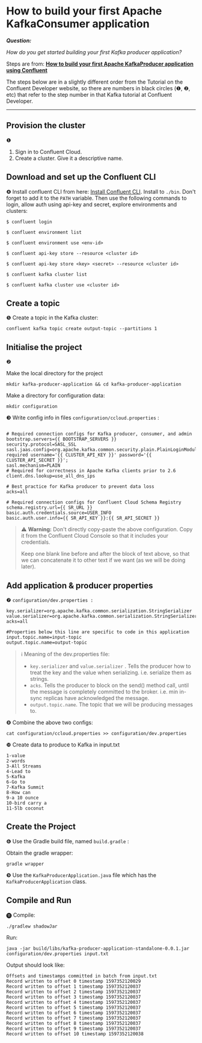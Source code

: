 # How to build your first Apache KafkaConsumer application

***Question:***

*How do you get started building your first Kafka producer application?*

Steps are from: **[How to build your first Apache KafkaProducer application using Confluent](https://developer.confluent.io/tutorials/creating-first-apache-kafka-producer-application/confluent.html)**

The steps below are in a slightly different order from the Tutorial on the Confluent Developer website, so there are numbers in black circles (❶, ❷, etc) that refer to the step number in that Kafka tutorial at Confluent Developer.

---



## Provision the cluster
❶
1. Sign in to Confluent Cloud.
2. Create a cluster. Give it a descriptive name.



## Download and set up the Confluent CLI
❹
Install confluent CLI from here: [Install Confluent CLI](https://docs.confluent.io/confluent-cli/current/install.html#scripted-installation).
Install to `./bin`. Don't forget to add it to the `PATH` variable. Then use the following commands to login, allow auth using api-key and secret, explore environments and clusters: 

`$ confluent login`

`$ confluent environment list`

`$ confluent environment use <env-id>`

`$ confluent api-key store --resource <cluster id>`

`$ confluent api-key store <key> <secret> --resource <cluster id>`

`$ confluent kafka cluster list`

`$ confluent kafka cluster use <cluster id>`



## Create a topic
 ❺ Create a topic in the Kafka cluster:
```
confluent kafka topic create output-topic --partitions 1
```



## Initialise the project
❷

Make the local directory for the project
```
mkdir kafka-producer-application && cd kafka-producer-application
```
Make a directory for configuration data:
```
mkdir configuration
```
❸ Write config info in files
`configuration/ccloud.properties` :

```

# Required connection configs for Kafka producer, consumer, and admin
bootstrap.servers={{ BOOTSTRAP_SERVERS }}
security.protocol=SASL_SSL
sasl.jaas.config=org.apache.kafka.common.security.plain.PlainLoginModule required username='{{ CLUSTER_API_KEY }}' password='{{ CLUSTER_API_SECRET }}';
sasl.mechanism=PLAIN
# Required for correctness in Apache Kafka clients prior to 2.6
client.dns.lookup=use_all_dns_ips

# Best practice for Kafka producer to prevent data loss
acks=all

# Required connection configs for Confluent Cloud Schema Registry
schema.registry.url={{ SR_URL }}
basic.auth.credentials.source=USER_INFO
basic.auth.user.info={{ SR_API_KEY }}:{{ SR_API_SECRET }}

```
> ⚠ **Warning:** Don't directly copy-paste the above configuration. Copy it from the Confluent Cloud Console so that it includes your credentials.
>
> Keep one blank line before and after the block of text above, so that we can concatenate it to other text if we want (as we will be doing later).

## Add application & producer properties
❼ `configuration/dev.properties :`

```
key.serializer=org.apache.kafka.common.serialization.StringSerializer
value.serializer=org.apache.kafka.common.serialization.StringSerializer
acks=all

#Properties below this line are specific to code in this application
input.topic.name=input-topic
output.topic.name=output-topic

```

> ℹ Meaning of the dev.properties file:
> - `key.serializer` and `value.serializer` . Tells the producer how to treat the key and the value when serializing. i.e. serialize them as strings.
> - `acks`. Tells the producer to block on the send() method call, until the message is completely committed to the broker. i.e. min in-sync replicas have acknowledged the message.
> - `output.topic.name`. The topic that we will be producing messages to.

❽ Combine the above two configs:
```
cat configuration/ccloud.properties >> configuration/dev.properties
``` 

❿ Create data to produce to Kafka in input.txt

```
1-value
2-words
3-All Streams
4-Lead to
5-Kafka
6-Go to
7-Kafka Summit
8-How can
9-a 10 ounce
10-bird carry a
11-5lb coconut
```

## Create the Project
❻ Use the Gradle build file, named `build.gradle` :

Obtain the gradle wrapper:
```
gradle wrapper
```
❾ Use the `KafkaProducerApplication.java` file which has the `KafkaProducerApplication` class.

## Compile and Run
⓫
Compile:

```
./gradlew shadowJar
```

Run:

```
java -jar build/libs/kafka-producer-application-standalone-0.0.1.jar configuration/dev.properties input.txt
```

Output should look like:

```
Offsets and timestamps committed in batch from input.txt
Record written to offset 0 timestamp 1597352120029
Record written to offset 1 timestamp 1597352120037
Record written to offset 2 timestamp 1597352120037
Record written to offset 3 timestamp 1597352120037
Record written to offset 4 timestamp 1597352120037
Record written to offset 5 timestamp 1597352120037
Record written to offset 6 timestamp 1597352120037
Record written to offset 7 timestamp 1597352120037
Record written to offset 8 timestamp 1597352120037
Record written to offset 9 timestamp 1597352120037
Record written to offset 10 timestamp 1597352120038
```
